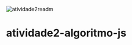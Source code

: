 ![atividade2readm](https://user-images.githubusercontent.com/89541042/133267801-9e9696a5-3574-4d12-9843-c75728c9c711.png)
# atividade2-algoritmo-js

